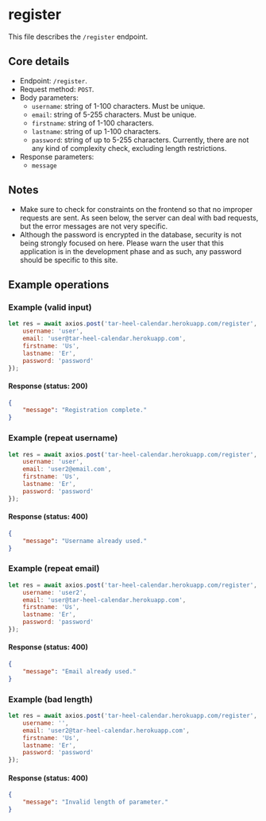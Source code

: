 # register
This file describes the `/register` endpoint.

## Core details
* Endpoint: `/register`.
* Request method: `POST`.
* Body parameters:
    * `username`: string of 1-100 characters. Must be unique.
    * `email`: string of 5-255 characters. Must be unique.
    * `firstname`: string of 1-100 characters.
    * `lastname`: string of up 1-100 characters.
    * `password`: string of up to 5-255 characters. Currently, there are not any kind of complexity check, excluding length restrictions.
* Response parameters:
    * `message`
    
## Notes
* Make sure to check for constraints on the frontend so that no improper requests are sent. As seen below, the server can deal with bad requests, but the error messages are not very specific.
* Although the password is encrypted in the database, security is not being strongly focused on here. Please warn the user that this application is in the development phase and as such, any password should be specific to this site.
    
## Example operations
### Example (valid input)
```js
let res = await axios.post('tar-heel-calendar.herokuapp.com/register', {
    username: 'user',
    email: 'user@tar-heel-calendar.herokuapp.com',
    firstname: 'Us',
    lastname: 'Er',
    password: 'password'
});
```

#### Response (status: 200)
```json
{
    "message": "Registration complete."
}
```

### Example (repeat username)
```js
let res = await axios.post('tar-heel-calendar.herokuapp.com/register', {
    username: 'user',
    email: 'user2@email.com',
    firstname: 'Us',
    lastname: 'Er',
    password: 'password'
});
```

#### Response (status: 400)
```json
{
    "message": "Username already used."
}
```

### Example (repeat email)
```js
let res = await axios.post('tar-heel-calendar.herokuapp.com/register', {
    username: 'user2',
    email: 'user@tar-heel-calendar.herokuapp.com',
    firstname: 'Us',
    lastname: 'Er',
    password: 'password'
});
```

#### Response (status: 400)
```json
{
    "message": "Email already used."
}
```

### Example (bad length)
```js
let res = await axios.post('tar-heel-calendar.herokuapp.com/register', {
    username: '',
    email: 'user2@tar-heel-calendar.herokuapp.com',
    firstname: 'Us',
    lastname: 'Er',
    password: 'password'
});
```

#### Response (status: 400)
```json
{
    "message": "Invalid length of parameter."
}
```
